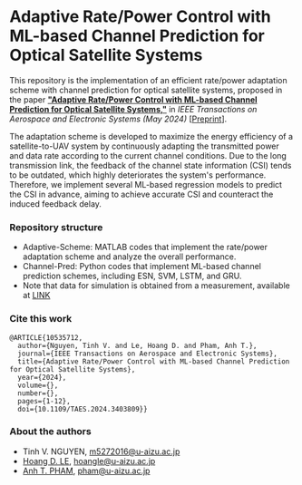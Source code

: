 # Adaptive Rate/Power Control with ML-based Channel Prediction for Optical Satellite Systems

This repository is the implementation of an efficient rate/power adaptation scheme with channel prediction for optical satellite systems, proposed in the paper [__"Adaptive Rate/Power Control with ML-based Channel Prediction for Optical Satellite Systems,"__](https://ieeexplore.ieee.org/document/10535712) 
in _IEEE Transactions on Aerospace and Electronic Systems (May 2024)_ [[Preprint](https://drive.google.com/file/d/1rJs94e-JsBBUu6LtZSY0PR4Mflv01PuZ/view)]. 

The adaptation scheme is developed to maximize the energy efficiency of a satellite-to-UAV system by continuously adapting the transmitted power and data rate according to the current channel conditions.
Due to the long transmission link, the feedback of the channel state information (CSI) tends to be outdated, which highly deteriorates the system's performance. Therefore, we implement several ML-based regression models to predict the CSI in advance, aiming to achieve accurate CSI and counteract the induced feedback delay. 

### Repository structure 
- Adaptive-Scheme: MATLAB codes that implement the rate/power adaptation scheme and analyze the overall performance.
- Channel-Pred: Python codes that implement ML-based channel prediction schemes, including ESN, SVM, LSTM, and GRU.
- Note that data for simulation is obtained from a measurement, available at [LINK](http://focal.mcmaster.ca/)

### Cite this work 
```
@ARTICLE{10535712,
  author={Nguyen, Tinh V. and Le, Hoang D. and Pham, Anh T.},
  journal={IEEE Transactions on Aerospace and Electronic Systems}, 
  title={Adaptive Rate/Power Control with ML-based Channel Prediction for Optical Satellite Systems}, 
  year={2024},
  volume={},
  number={},
  pages={1-12},
  doi={10.1109/TAES.2024.3403809}}
```

### About the authors 
- Tinh V. NGUYEN, m5272016@u-aizu.ac.jp
- [Hoang D. LE](https://u-aizu.ac.jp/~hoangle/), hoangle@u-aizu.ac.jp
- [Anh T. PHAM](https://scholar.google.com/citations?user=u_36lx4AAAAJ&hl=en), pham@u-aizu.ac.jp
